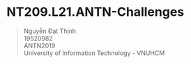 # NT209.L21.ANTN-Challenges
> Nguyễn Đạt Thịnh  
> 19520982  
> ANTN2019  
> University of Information Technology - VNUHCM
